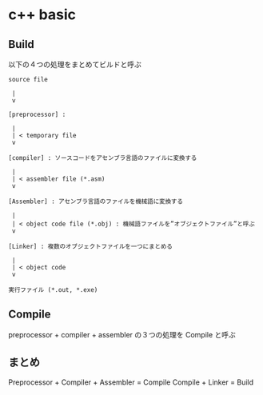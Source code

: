 # c++ basic

## Build

以下の４つの処理をまとめてビルドと呼ぶ

```
source file

 |
 v

[preprocessor] :

 |
 | < temporary file
 v

[compiler] : ソースコードをアセンブラ言語のファイルに変換する

 |
 | < assembler file (*.asm)
 v

[Assembler] : アセンブラ言語のファイルを機械語に変換する

 |
 | < object code file (*.obj) : 機械語ファイルを”オブジェクトファイル”と呼ぶ
 v

[Linker] : 複数のオブジェクトファイルを一つにまとめる

 |
 | < object code
 v

実行ファイル (*.out, *.exe)
```

## Compile

preprocessor + compiler + assembler の３つの処理を Compile と呼ぶ

## まとめ

Preprocessor + Compiler + Assembler = Compile
Compile + Linker = Build
